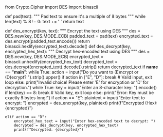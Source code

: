 from Crypto.Cipher import DES
import binascii

def pad(text):
    """ Pad text to ensure it's a multiple of 8 bytes """
    while len(text) % 8 != 0:
        text += ' '
    return text

def des_encrypt(key, text):
    """ Encrypt the text using DES """
    des = DES.new(key, DES.MODE_ECB)
    padded_text = pad(text)
    encrypted_text = des.encrypt(padded_text.encode())
    return binascii.hexlify(encrypted_text).decode()
def des_decrypt(key, encrypted_hex_text):
    """ Decrypt hex-encoded text using DES """
    des = DES.new(key, DES.MODE_ECB)
    encrypted_text = binascii.unhexlify(encrypted_hex_text)
    decrypted_text = des.decrypt(encrypted_text).decode().rstrip()
    return decrypted_text
if __name__ == "__main__":
    while True:
        action = input("Do you want to (E)ncrypt or (D)ecrypt? ").strip().upper()
        if action in ["E", "D"]:
            break  # Valid input, exit loop
        else:
            print("Invalid choice! Please enter 'E' for encryption or 'D' for decryption.")
    while True:
        key = input("Enter an 8-character key: ").encode()
        if len(key) == 8:
            break  # Valid key, exit loop
        else:
            print("Error: Key must be exactly 8 bytes long!")
    if action == "E":
        plaintext = input("Enter text to encrypt: ")
        encrypted = des_encrypt(key, plaintext)
        print(f"Encrypted (Hex): {encrypted}")

    elif action == "D":
        encrypted_hex_text = input("Enter hex-encoded text to decrypt: ")
        decrypted = des_decrypt(key, encrypted_hex_text)
        print(f"Decrypted: {decrypted}")
